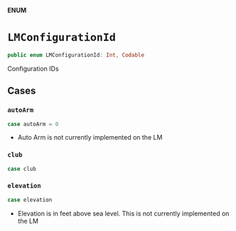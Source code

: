 **ENUM**

# `LMConfigurationId`

```swift
public enum LMConfigurationId: Int, Codable
```

Configuration IDs

## Cases
### `autoArm`

```swift
case autoArm = 0
```

- Auto Arm is not currently implemented on the LM

### `club`

```swift
case club
```

### `elevation`

```swift
case elevation
```

- Elevation is in feet above sea level.  This is not currently implemented on the LM
